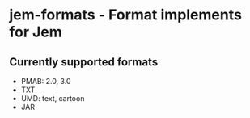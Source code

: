 # jem-formats - Format implements for Jem

## Currently supported formats
- PMAB: 2.0, 3.0
- TXT
- UMD: text, cartoon
- JAR